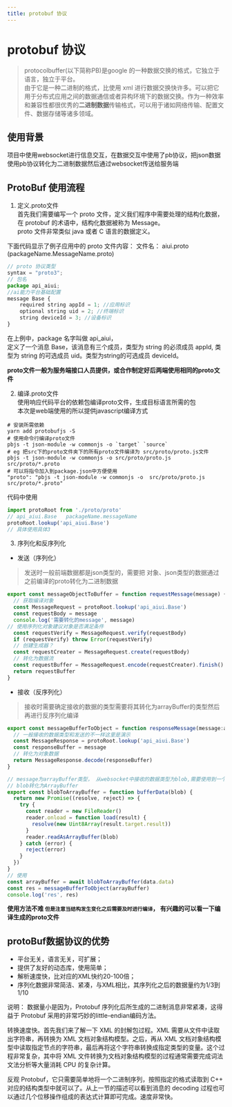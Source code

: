 ```yaml
---
title: protobuf 协议
---
```


# protobuf 协议
> protocolbuffer(以下简称PB)是google 的一种数据交换的格式，它独立于语言，独立于平台。<br>
> 由于它是一种二进制的格式，比使用 xml 进行数据交换快许多。可以把它用于分布式应用之间的数据通信或者异构环境下的数据交换。作为一种效率和兼容性都很优秀的**二进制数据**传输格式，可以用于诸如网络传输、配置文件、数据存储等诸多领域。

## 使用背景
项目中使用websocket进行信息交互，在数据交互中使用了pb协议，把json数据使用pb协议转化为二进制数据然后通过websocket传送给服务端

## ProtoBuf 使用流程
1. 定义.proto文件<br>
首先我们需要编写一个 proto 文件，定义我们程序中需要处理的结构化数据，在 protobuf 的术语中，结构化数据被称为 Message。<br>
proto 文件非常类似 java 或者 C 语言的数据定义。

下面代码显示了例子应用中的 proto 文件内容：
文件名： aiui.proto (packageName.MessageName.proto)
```javascript
// proto 协议类型
syntax = "proto3";
// 包名
package api_aiui;
//ai能力平台基础配置
message Base {
    required string appId = 1; //应用标识
    optional string uid = 2; //终端标识
    string deviceId = 3; //设备标识
}

```
在上例中，package 名字叫做 api_aiui，<br>
定义了一个消息 Base，该消息有三个成员，类型为 string 的必须成员 appId, 类型为 string 的可选成员 uid。类型为string的可选成员 deviceId。

**proto文件一般为服务端接口人员提供，或合作制定好后两端使用相同的proto文件**

2. 编译.proto文件<br>
使用响应代码平台的依赖包编译proto文件，生成目标语言所需的包<br>
本次是web端使用的所以提供javascript编译方式
```shell
# 安装所需依赖
yarn add protobufjs -S
# 使用命令行编译proto文件
pbjs -t json-module -w commonjs -o `target` `source`
# eg 把src下的proto文件夹下的所有proto文件编译为 src/proto/proto.js文件
pbjs -t json-module -w commonjs -o src/proto/proto.js src/proto/*.proto
# 可以将指令加入到package.json中方便使用
"proto": "pbjs -t json-module -w commonjs -o  src/proto/proto.js src/proto/*.proto"
```
代码中使用
```javascript
import protoRoot from './proto/proto'
// api_aiui.Base   packageName.messageName
protoRoot.lookup('api_aiui.Base')
// 具体使用具体3
```

3. 序列化和反序列化<br>
- 发送（序列化）<br>
> 发送时一般前端数据都是json类型的，需要把 对象、json类型的数据通过之前编译的proto转化为二进制数据
```javascript
export const messageObjectToBuffer = function requestMessage(message) {
  // 获取编译对象
  const MessageRequest = protoRoot.lookup('api_aiui.Base')
  const requestBody = message
  console.log('需要转化的message', message)
// 使用序列化对象建议对象是否满足条件
  const requestVerify = MessageRequest.verify(requestBody)
  if (requestVerify) throw Error(requestVerify)
  // 创建生成器？
  const requestCreater = MessageRequest.create(requestBody)
  // 转化为数据流
  const requestBuffer = MessageRequest.encode(requestCreater).finish()
  return requestBuffer
}
```

- 接收（反序列化）<br>
> 接收时需要确定接收的数据的类型需要将其转化为arrayBuffer的类型然后再进行反序列化编译
```javascript
export const messageBufferToObject = function responseMessage(message:arrayBuffer) {
  // 一般接收的数据类型和发送的不一样这里是演示
  const MessageResponse = protoRoot.lookup('api_aiui.Base')
  const responseBuffer = message
  // 转化为对象数据
  return MessageResponse.decode(responseBuffer)
}

// message为arrayBuffer类型， 从websocket中接收的数据类型为blob,需要使用到一个转化
// blob转化为ArrayBuffer
export const blobToArrayBuffer = function bufferData(blob) {
  return new Promise((resolve, reject) => {
    try {
      const reader = new FileReader()
      reader.onload = function load(result) {
        resolve(new Uint8Array(result.target.result))
      }
      reader.readAsArrayBuffer(blob)
    } catch (error) {
      reject(error)
    }
  })
}
// 使用
const arrayBuffer = await blobToArrayBuffer(data.data)
const res = messageBufferToObject(arrayBuffer)
console.log('res', res)

```
**使用方法不难 `但是注意当结构发生变化之后需要及时进行编译`， 有兴趣的可以看一下编译生成的proto文件**

## protoBuf数据协议的优势
- 平台无关，语言无关，可扩展；
- 提供了友好的动态库，使用简单；
- 解析速度快，比对应的XML快约20-100倍；
- 序列化数据非常简洁、紧凑，与XML相比，其序列化之后的数据量约为1/3到1/10

说明：
数据量小是因为，Protobuf 序列化后所生成的二进制消息非常紧凑，这得益于 Protobuf 采用的非常巧妙的little-endian编码方法。

转换速度快。首先我们来了解一下 XML 的封解包过程。XML 需要从文件中读取出字符串，再转换为 XML 文档对象结构模型。之后，再从 XML 文档对象结构模型中读取指定节点的字符串，最后再将这个字符串转换成指定类型的变量。这个过程非常复杂，其中将 XML 文件转换为文档对象结构模型的过程通常需要完成词法文法分析等大量消耗 CPU 的复杂计算。

反观 Protobuf，它只需要简单地将一个二进制序列，按照指定的格式读取到 C++ 对应的结构类型中就可以了。从上一节的描述可以看到消息的 decoding 过程也可以通过几个位移操作组成的表达式计算即可完成。速度非常快。

